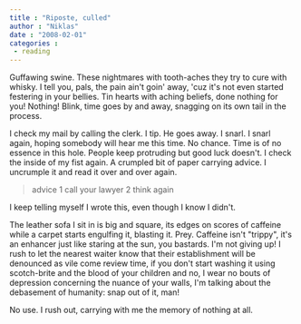 ```yaml
---
title : "Riposte, culled"
author : "Niklas"
date : "2008-02-01"
categories : 
 - reading
---
```


Guffawing swine. These nightmares with tooth-aches they try to cure with whisky. I tell you, pals, the pain ain't goin' away, 'cuz it's not even started festering in your bellies. Tin hearts with aching beliefs, done nothing for you! Nothing! Blink, time goes by and away, snagging on its own tail in the process.

I check my mail by calling the clerk. I tip. He goes away. I snarl. I snarl again, hoping somebody will hear me this time. No chance. Time is of no essence in this hole. People keep protruding but good luck doesn't. I check the inside of my fist again. A crumpled bit of paper carrying advice. I uncrumple it and read it over and over again.

> advice 1 call your lawyer 2 think again

I keep telling myself I wrote this, even though I know I didn't.

The leather sofa I sit in is big and square, its edges on scores of caffeine while a carpet starts engulfing it, blasting it. Prey. Caffeine isn't "trippy", it's an enhancer just like staring at the sun, you bastards. I'm not giving up! I rush to let the nearest waiter know that their establishment will be denounced as vile come review time, if you don't start washing it using scotch-brite and the blood of your children and no, I wear no bouts of depression concerning the nuance of your walls, I'm talking about the debasement of humanity: snap out of it, man!

No use. I rush out, carrying with me the memory of nothing at all.
